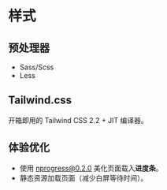 # 样式

## 预处理器

- Sass/Scss
- Less

## Tailwind.css

开箱即用的 Tailwind CSS 2.2 + JIT 编译器。

## 体验优化

- 使用 [nprogress@0.2.0](https://github.com/rstacruz/nprogress) 美化页面载入**进度条**。
- 静态资源加载页面（减少白屏等待时间）。

